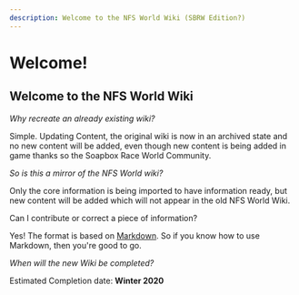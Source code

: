 ```yaml
---
description: Welcome to the NFS World Wiki (SBRW Edition?)
---
```


# Welcome!

## **Welcome to the NFS World Wiki**

_Why recreate an already existing wiki?_

Simple. Updating Content, the original wiki is now in an archived state and no new content will be added, even though new content is being added in game thanks so the Soapbox Race World Community. 

_So is this a mirror of the NFS World wiki?_

Only the core information is being imported to have information ready, but new content will be added which will not appear in the old NFS World Wiki.

Can I contribute or correct a piece of information?

Yes! The format is based on [Markdown](https://commonmark.org/help/). So if you know how to use Markdown, then you're good to go.

_When will the new Wiki be completed?_

Estimated Completion date: **Winter 2020**

